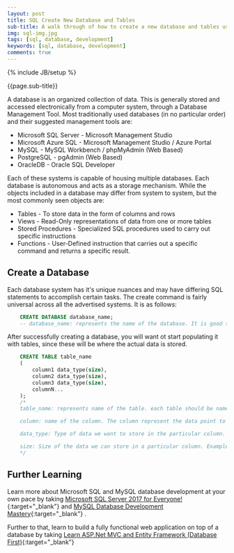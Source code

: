 ```yaml
---
layout: post
title: SQL Create New Database and Tables
sub-title: A walk through of how to create a new database and tables using SQL 
img: sql-img.jpg
tags: [sql, database, development]
keywords: [sql, database, development]
comments: true
---
```

{% include JB/setup %}

{{page.sub-title}}

<!--more-->
A database is an organized collection of data. This is generally stored and accessed electronically from a computer system, through a Database Management Tool. Most traditionally used databases (in no particular order) and their suggested management tools are:
- Microsoft SQL Server - Microsoft Management Studio 
- Microsoft Azure SQL - Microsoft Management Studio / Azure Portal
- MySQL - MySQL Workbench / phpMyAdmin (Web Based)
- PostgreSQL - pgAdmin (Web Based)
- OracleDB - Oracle SQL Developer

Each of these systems is capable of housing multiple databases. Each database is autonomous and acts as a storage mechanism. While the objects included in a database may differ from system to system, but the most commonly seen objects are:
- Tables - To store data in the form of columns and rows
- Views - Read-Only representations of data from one or more tables
- Stored Procedures - Specialized SQL procedures used to carry out specific instructions
- Functions - User-Defined instruction that carries out a specific command and returns a specific result. 

## Create a Database
Each database system has it's unique nuances and may have differing SQL statements to accomplish certain tasks. The create command is fairly universal across all the advertised systems. It is as follows:

```sql
    CREATE DATABASE database_name;
    -- database_name: represents the name of the database. It is good to name the database according to the type of data it is expected to store. Example: School_Management_System
```
After successfully creating a database, you will want ot start populating it with tables, since these will be where the actual data is stored. 

```sql
    CREATE TABLE table_name
    (
        column1 data_type(size),
        column2 data_type(size), 
        column3 data_type(size),
        columnN...
    );
    /*
    table_name: represents name of the table. each table should be named according to what it will store and should be design to only store that data. One table should never be storing details of Teachers and Subjects in the case of our School_Management_System database. Teachers should have a table and so should Subjects. 

    column: name of the column. The column represent the data point to be stored. Example: Fname, DateOfBirth, etc..

    data_type: Type of data we want to store in the particular column. Example: int for non decimal numbers, varchar(size) for text, date for date of birth.

    size: Size of the data we can store in a particular column. Example: if for a column we specify the data_type as varchar and size as 10 then this column can store an word or phrase number of maximum 10 digits. 
    */
```

## Further Learning
Learn more about Microsoft SQL and MySQL database development at your own pace by taking [Microsoft SQL Server 2017 for Everyone!](https://trevoirwilliams.github.io/mssql-course){:target="_blank"}  and [MySQL Database Development Mastery](https://trevoirwilliams.github.io/mysql-course){:target="_blank"} . 

Further to that, learn to build a fully functional web application on top of a database by taking [Learn ASP.Net MVC and Entity Framework (Database First)](https://trevoirwilliams.github.io/mvc-db-course){:target="_blank"} 
 